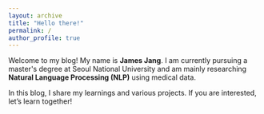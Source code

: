 ```yaml
---
layout: archive
title: "Hello there!"
permalink: /
author_profile: true
---
```



Welcome to my blog! My name is **James Jang**. I am currently pursuing a master's degree at Seoul National University and am mainly researching **Natural Language Processing (NLP)** using medical data.

In this blog, I share my learnings and various projects. If you are interested, let’s learn together!


